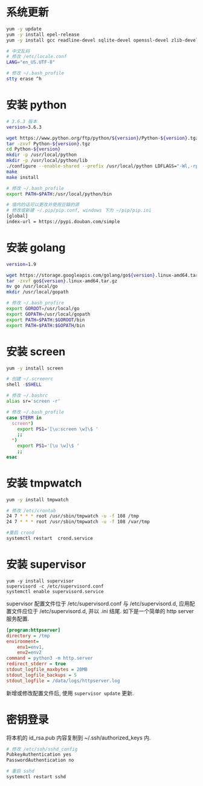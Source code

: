 # 系统更新

```sh
yum -y update
yum -y install epel-release
yum -y install gcc readline-devel sqlite-devel openssl-devel zlib-devel libffi-devel

# 中文乱码
# 修改 /etc/locale.conf
LANG="en_US.UTF-8"

# 修改 ~/.bash_profile
stty erase ^h
```

# 安装 python

```sh
# 3.6.3 版本
version=3.6.3

wget https://www.python.org/ftp/python/${version}/Python-${version}.tgz
tar -zxvf Python-${version}.tgz
cd Python-${version}
mkdir -p /usr/local/python
mkdir -p /usr/local/python/lib
./configure --enable-shared --prefix /usr/local/python LDFLAGS="-Wl,-rpath /usr/local/python/lib"
make
make install
```

```sh
# 修改 ~/.bash_profile
export PATH=$PATH:/usr/local/python/bin

# 墙内的话可以更改并使用豆瓣的源
# 修改或新建 ~/.pip/pip.conf, windows 下为 ~/pip/pip.ini
[global]
index-url = https://pypi.douban.com/simple
```

# 安装 golang

```sh
version=1.9

wget https://storage.googleapis.com/golang/go${version}.linux-amd64.tar.gz
tar -zxvf go${version}.linux-amd64.tar.gz
mv go /usr/local/go
mkdir /usr/local/gopath
```

```sh
# 修改 ~/.bash_profire
export GOROOT=/usr/local/go
export GOPATH=/usr/local/gopath
export PATH=$PATH:$GOROOT/bin
export PATH=$PATH:$GOPATH/bin
```

# 安装 screen

```sh
yum -y install screen

# 创建 ~/.screenrc
shell -$SHELL

# 修改 ~/.bashrc
alias sr='screen -r'

# 修改 ~/.bash_profile
case $TERM in
  screen*)
    export PS1='[\u:screen \w]\$ '
    ;;
  *)
    export PS1='[\u \w]\$ '
    ;;
esac
```

# 安装 tmpwatch

```sh
yum -y install tmpwatch

# 修改 /etc/crontab
24 7 * * * root /usr/sbin/tmpwatch -u -f 108 /tmp
24 7 * * * root /usr/sbin/tmpwatch -u -f 108 /var/tmp

#重启 crond
systemctl restart  crond.service
```

# 安装 supervisor

```shell
yum -y install supervisor
supervisord -c /etc/supervisord.conf
systemctl enable supervisord.service
```

supervisor 配置文件位于 /etc/supervisord.conf 与 /etc/supervisord.d, 应用配置文件应位于 /etc/supervisord.d, 并以 .ini 结尾. 如下是一个简单的 http server 服务配置.

```ini
[program:httpserver]
directory = /tmp
environment=
    env1=env1,
    env2=env2
command = python3 -m http.server
redirect_stderr = true
stdout_logfile_maxbytes = 20MB
stdout_logfile_backups = 5
stdout_logfile = /data/logs/httpserver.log
```

新增或修改配置文件后, 使用 `supervisor update` 更新.

# 密钥登录

将本机的 id\_rsa.pub 内容复制到 ~/.ssh/authorized\_keys 内.

```sh
# 修改 /etc/ssh/sshd_config
PubkeyAuthentication yes
PasswordAuthentication no

# 重启 sshd
systemctl restart sshd
```
